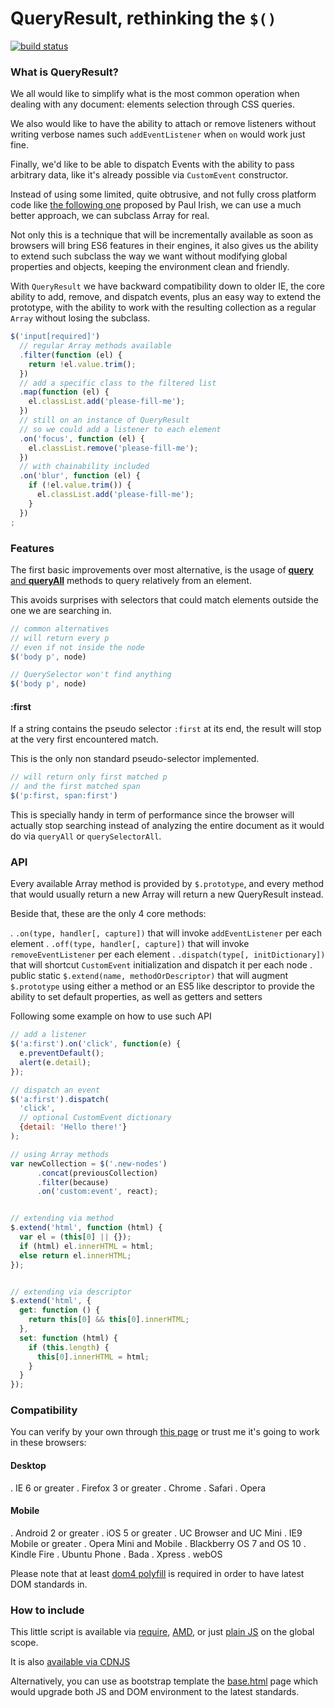 QueryResult, rethinking the `$()`
=================================

[![build status](https://secure.travis-ci.org/WebReflection/query-result.png)](http://travis-ci.org/WebReflection/query-result)

### What is QueryResult?
We all would like to simplify what is the most common operation when dealing with any document: elements selection through CSS queries.

We also would like to have the ability to attach or remove listeners without writing
verbose names such `addEventListener` when `on` would work just fine.

Finally, we'd like to be able to dispatch Events with the ability to pass arbitrary data,
like it's already possible via `CustomEvent` constructor.

Instead of using some limited, quite obtrusive, and not fully cross platform code like
[the following one](https://gist.github.com/paulirish/12fb951a8b893a454b32) proposed by Paul Irish, we can use a much better approach, we can subclass Array for real.

Not only this is a technique that will be incrementally available as soon
as browsers will bring ES6 features in their engines, it also gives us the ability
to extend such subclass the way we want without modifying global properties and objects,
keeping the environment clean and friendly.

With `QueryResult` we have backward compatibility down to older IE,
the core ability to add, remove, and dispatch events,
plus an easy way to extend the prototype, with the ability to work
with the resulting collection as a regular `Array` without losing the subclass.

```js
$('input[required]')
  // regular Array methods available
  .filter(function (el) {
    return !el.value.trim();
  })
  // add a specific class to the filtered list
  .map(function (el) {
    el.classList.add('please-fill-me');
  })
  // still on an instance of QueryResult
  // so we could add a listener to each element
  .on('focus', function (el) {
    el.classList.remove('please-fill-me');
  })
  // with chainability included
  .on('blur', function (el) {
    if (!el.value.trim()) {
      el.classList.add('please-fill-me');
    }
  })
;
```

### Features
The first basic improvements over most alternative, is the usage of [**query** and **queryAll**](http://www.w3.org/TR/2015/WD-dom-20150428/#elements) methods to query relatively from an element.

This avoids surprises with selectors that could match elements outside the one we are searching in.

```js
// common alternatives
// will return every p
// even if not inside the node
$('body p', node)

// QuerySelector won't find anything
$('body p', node)
```

#### :first
If a string contains the pseudo selector `:first` at its end,
the result will stop at the very first encountered match.

This is the only non standard pseudo-selector implemented.
```js
// will return only first matched p
// and the first matched span
$('p:first, span:first')
```
This is specially handy in term of performance since 
the browser will actually stop searching instead of analyzing
the entire document as it would do via `queryAll` or `querySelectorAll`.

### API
Every available Array method is provided by `$.prototype`, and every method
that would usually return a new Array will return a new QueryResult instead.

Beside that, these are the only 4 core methods:

  . `.on(type, handler[, capture])` that will invoke `addEventListener` per each element
  . `.off(type, handler[, capture])` that will invoke `removeEventListener` per each element
  . `.dispatch(type[, initDictionary])` that will shortcut `CustomEvent` initialization and dispatch it per each node
  . public static `$.extend(name, methodOrDescriptor)` that will augment `$.prototype` using either a method or an ES5 like descriptor to provide the ability to set default properties, as well as getters and setters

Following some example on how to use such API
```js
// add a listener
$('a:first').on('click', function(e) {
  e.preventDefault();
  alert(e.detail);
});

// dispatch an event
$('a:first').dispatch(
  'click',
  // optional CustomEvent dictionary
  {detail: 'Hello there!'}
);

// using Array methods
var newCollection = $('.new-nodes')
      .concat(previousCollection)
      .filter(because)
      .on('custom:event', react);


// extending via method
$.extend('html', function (html) {
  var el = (this[0] || {});
  if (html) el.innerHTML = html;
  else return el.innerHTML;
});


// extending via descriptor
$.extend('html', {
  get: function () {
    return this[0] && this[0].innerHTML;
  },
  set: function (html) {
    if (this.length) {
      this[0].innerHTML = html;
    }
  }
});

```



### Compatibility
You can verify by your own through [this page](http://webreflection.github.io/query-result/test/) or trust me it's going to work in these browsers:

#### Desktop

  . IE 6 or greater
  . Firefox 3 or greater
  . Chrome
  . Safari
  . Opera

#### Mobile

  . Android 2 or greater
  . iOS 5 or greater
  . UC Browser and UC Mini
  . IE9 Mobile or greater
  . Opera Mini and Mobile
  . Blackberry OS 7 and OS 10
  . Kindle Fire
  . Ubuntu Phone
  . Bada
  . Xpress
  . webOS

Please note that at least [dom4 polyfill](https://github.com/WebReflection/dom4#dom4) is required in order to have latest DOM standards in.



### How to include
This little script is available via [require](https://github.com/WebReflection/query-result/blob/master/build/query-result.node.js), [AMD](https://github.com/WebReflection/query-result/blob/master/build/query-result.amd.js), or just [plain JS](https://github.com/WebReflection/query-result/blob/master/build/query-result.js) on the global scope.

It is also [available via CDNJS](https://cdnjs.cloudflare.com/ajax/libs/query-result/0.1.3/query-result.js)

Alternatively, you can use as bootstrap template the [base.html](https://github.com/WebReflection/query-result/blob/master/base.html) page which would
upgrade both JS and DOM environment to the latest standards.